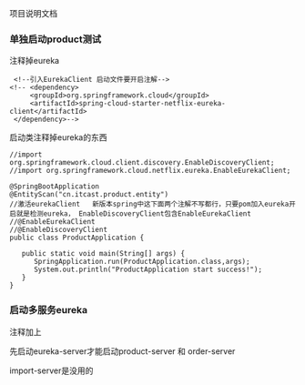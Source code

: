 项目说明文档

### 单独启动product测试

注释掉eureka

```
 <!--引入EurekaClient 启动文件要开启注解-->
<!-- <dependency>
     <groupId>org.springframework.cloud</groupId>
     <artifactId>spring-cloud-starter-netflix-eureka-client</artifactId>
 </dependency>-->
```

启动类注释掉eureka的东西

```
//import org.springframework.cloud.client.discovery.EnableDiscoveryClient;
//import org.springframework.cloud.netflix.eureka.EnableEurekaClient;

@SpringBootApplication
@EntityScan("cn.itcast.product.entity")
//激活eurekaClient   新版本spring中这下面两个注解不写都行，只要pom加入eureka开启就是检测eureka， EnableDiscoveryClient包含EnableEurekaClient
//@EnableEurekaClient
//@EnableDiscoveryClient
public class ProductApplication {

   public static void main(String[] args) {
      SpringApplication.run(ProductApplication.class,args);
      System.out.println("ProductApplication start success!");
   }
}
```

### 启动多服务eureka

注释加上

先启动eureka-server才能启动product-server 和 order-server 

import-server是没用的